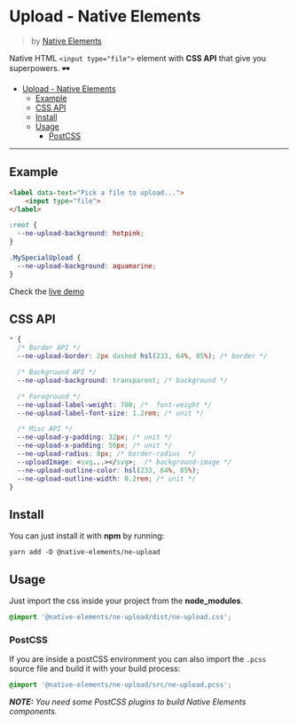# Upload - Native Elements
> by [Native Elements](https://github.com/equinusocio/native-elements)

Native HTML `<input type="file">` element with **CSS API** that give you superpowers. 🕶

- [Upload - Native Elements](#upload---native-elements)
  - [Example](#example)
  - [CSS API](#css-api)
  - [Install](#install)
  - [Usage](#usage)
    - [PostCSS](#postcss)

---

## Example

```html
<label data-text="Pick a file to upload...">
    <input type="file">
</label>
```

```css
:root {
  --ne-upload-background: hotpink;
}

.MySpecialUpload {
  --ne-upload-background: aquamarine;
}
```

Check the [live demo](https://ne-upload.stackblitz.io/)


## CSS API

```css
* {
  /* Border API */
  --ne-upload-border: 2px dashed hsl(233, 64%, 85%); /* border */

  /* Background API */
  --ne-upload-background: transparent; /* background */

  /* Foreground */
  --ne-upload-label-weight: 700; /*  font-weight */
  --ne-upload-label-font-size: 1.2rem; /* unit */

  /* Misc API */
  --ne-upload-y-padding: 32px; /* unit */
  --ne-upload-x-padding: 56px; /* unit */
  --ne-upload-radius: 8px; /* border-radius  */
  --uploadImage: <svg...></svg>;  /* background-image */
  --ne-upload-outline-color: hsl(233, 64%, 85%);
  --ne-upload-outline-width: 0.2rem; /* unit */
}
```

## Install

You can just install it with **npm** by running:
```shell
yarn add -D @native-elements/ne-upload
```


## Usage
Just import the css inside your project from the **node_modules**.
```css
@import '@native-elements/ne-upload/dist/ne-upload.css';
```

### PostCSS
If you are inside a postCSS environment you can also import the `.pcss` source file and build it with your build process:
```css
@import '@native-elements/ne-upload/src/ne-upload.pcss';
```

_**NOTE:** You need some PostCSS plugins to build Native Elements components._
